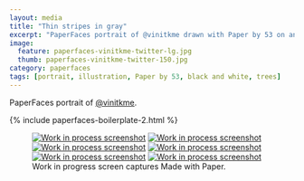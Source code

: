 ```yaml
---
layout: media
title: "Thin stripes in gray"
excerpt: "PaperFaces portrait of @vinitkme drawn with Paper by 53 on an iPad."
image: 
  feature: paperfaces-vinitkme-twitter-lg.jpg
  thumb: paperfaces-vinitkme-twitter-150.jpg
category: paperfaces
tags: [portrait, illustration, Paper by 53, black and white, trees]
---
```


PaperFaces portrait of [@vinitkme](http://twitter.com/vinitkme).

{% include paperfaces-boilerplate-2.html %}

<figure class="third">
	<a href="{{ site.url }}/images/paperfaces-vinitkme-process-1-lg.jpg"><img src="{{ site.url }}/images/paperfaces-vinitkme-process-1-600.jpg" alt="Work in process screenshot"></a>
	<a href="{{ site.url }}/images/paperfaces-vinitkme-process-2-lg.jpg"><img src="{{ site.url }}/images/paperfaces-vinitkme-process-2-600.jpg" alt="Work in process screenshot"></a>
	<a href="{{ site.url }}/images/paperfaces-vinitkme-process-3-lg.jpg"><img src="{{ site.url }}/images/paperfaces-vinitkme-process-3-600.jpg" alt="Work in process screenshot"></a>
	<a href="{{ site.url }}/images/paperfaces-vinitkme-process-4-lg.jpg"><img src="{{ site.url }}/images/paperfaces-vinitkme-process-4-600.jpg" alt="Work in process screenshot"></a>
	<a href="{{ site.url }}/images/paperfaces-vinitkme-process-5-lg.jpg"><img src="{{ site.url }}/images/paperfaces-vinitkme-process-5-600.jpg" alt="Work in process screenshot"></a>
	<a href="{{ site.url }}/images/paperfaces-vinitkme-process-6-lg.jpg"><img src="{{ site.url }}/images/paperfaces-vinitkme-process-6-600.jpg" alt="Work in process screenshot"></a>
	<figcaption>Work in progress screen captures Made with Paper.</figcaption>
</figure>